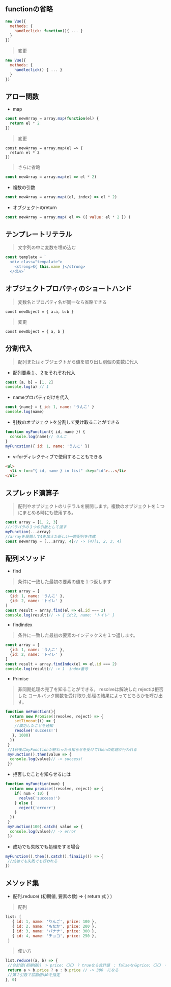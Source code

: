 ## functionの省略
```js
new Vue({
  methods: {
    handleclick: function(){ ... }
  }
})
```

>変更


```js
new Vue({
  methods: {
    handleclick() { ... }
  }
})
```

## アロー関数

- map

```js
const newArray = array.map(function(el) {
  return el * 2
})
```

>変更

```
const newArray = array.map(el => { 
  return el * 2
})
```

>さらに省略

```js
const newArray = array.map(el => el * 2)
```

- 複数の引数
```js
const newArray = array.map((el, index) => el * 2)
```


- オブジェクトのreturn

```js
const newArray = array.map( el => ({ value: el * 2 }) )
```

## テンプレートリテラル
>文字列の中に変数を埋め込む


```js
const template = `
  <div class="tempalate">
    <strong>${ this.name }</strong>
  </div>`
```

## オブジェクトプロパティのショートハンド
>変数名とプロパティ名が同一なら省略できる

`const newObject = { a:a, b:b }`

>変更

`const newObject = { a, b }`

## 分割代入
>配列またはオブジェクトから値を取り出し別個の変数に代入

- 配列要素１、２をそれぞれ代入

```js
const [a, b] = [1, 2]
console.log(a) // 1
```

- nameプロパティだけを代入

```js
const {name} = { id: 1, name: 'うんこ' }
console.log(name)
```

- 引数のオブジェクトを分割して受け取ることができる

```js
function myFunction({ id, name }) {
  console.log(name)// うんこ
}
myFuncstion({ id: 1, name: 'うんこ' })
```

- v-forディレクティブで使用することもできる
```html
<ul>
  <li v-for="{ id, name } in list" :key="id">...</li>
</ul>
```

## スプレッド演算子
>配列やオブジェクトのリテラルを展開します。複数のオブジェクトを１つにまとめる時にも使用する。

```js
const array = [1, 2, 3]
//バラバラの３つの引数として渡す
myFunction(...array)
//arrayを展開して4を加えた新しい一時配列を作成
const newArray = [...array, 4]// -> (4)[1, 2, 3, 4]
```

## 配列メソッド

- find
>条件に一致した最初の要素の値を１つ返します
```js
const array = [
  {id: 1, name: 'うんこ' },
  {id: 2, name: 'トイレ' }
]
const result = array.find(el => el.id === 2)
console.log(result)// -> { id:2, name: 'トイレ' }
```

- findindex
>条件に一致した最初の要素のインデックスを１つ返します。
```js
const array = [
  {id: 1, name: 'うんこ' },
  {id: 2, name: 'トイレ' }
]
const result = array.findIndex(el => el.id === 2)
console.log(result)// -> 1  index番号
```

- Primise
>非同期処理の完了を知ることができる。
>resolveは解決した
>rejectは拒否した
>コールバック関数を受け取り,処理の結果によってどちらかを呼び出す。

```js
function meFunction(){
  return new Promise((resolve, reject) => {
    setTimeout(() => {
    //成功したことを通知
    resolve('success!')
   }, 1000)
  })
 }
 //1秒後にmyFunctionが終わったら知らせを受けてthenの処理が行われる
 myFunction().then(value => {
  console.log(value)// -> success!
 })
```

- 拒否したことを知らせるには

```js
function myFunction(num) {
  return new promise((resolve, reject) => {
    if( num < 10) {
      reslve('success!')
    } else {
      reject('errorr')
    }
  })
 }
 myFunction(100).catch( value => {
  console.log(value)// -> error
 })
 ```
 
 - 成功でも失敗でも処理をする場合
 
 ```js
 myFunction().then().catch().finaiiy(() => {
  //成功でも失敗でも行われる
 })
 ```
 
 ## メソッド集
 
 - 配列.reduce( (初期値, 要素の数) => { return 式 } )
 
 >配列
 ```js
 list: [
    { id: 1, name: 'りんご', price: 100 },
    { id: 2, name: 'もなか', price: 200 },
    { id: 3, name: 'バナナ', price: 300 },
    { id: 4, name: 'チョコ', price: 250 },
  ]
 ```

 >使い方

 ```js
 list.reduce((a, b) => {
  //合計値(初期値0)　> price: 〇〇　? trueなら合計値　: falseならprice: 〇〇　を要素の数繰り返した状態の時の値を返す
  return a > b.price ? a : b.price // -> 300　になる
  //第２引数で初期値は0を指定
}, 0)
```







